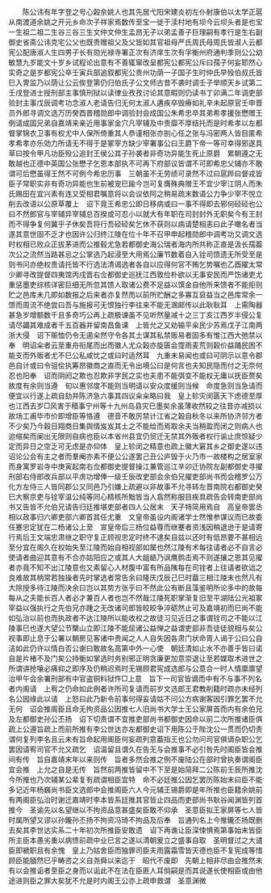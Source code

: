 <!-- { "loadSidebar": true } -->
　　陈公讳有年字登之号心榖余姚人也其先居弋阳宋建炎初左仆射康伯以太学正扈从南渡道余姚之开元乡命次子祥家焉数传至宝一徙于渎村地有坝今云坝头者是也宝一生祖二祖二生谷三谷三生文仲文仲生孟昂无子以弟孟善子巨理嗣有孝行是生右副御史省斋公讳克宅公父也既贵赠祖父及父皆如其官祖母严氏周氏母周氏皆淑人云都宪公配唐淑人生四男子长有勋光禄寺署正次有济庠生次有孚衡州府通判季则公公幼敏慧九岁能文十岁乡试程论出意有不善辄窜改呈都宪公都宪公斥曰孺子何妄耶然心实奇之是岁都宪公卒壬寅兵部追叙都宪公贵州功荫一子国子生时仲氏早殁伯叔氏皆巳入冑监乃以荫让公云俟登第仍归伯氏子公文师古昔不袭时调壬子举顺天乡试第二壬戌登进士授刑部主事慎刑狱以读律业孜孜讨论其意暇则仍读书丁卯满二年调吏部验封主事戊辰调考功念淑人老请告归无何太淑人遘疾卒毁瘠如礼辛未起原官壬申晋员外郎寻调文选万历癸酉晋稽勋郎中调验封会成国公朱希忠卒其弟希孝援张懋赠王例请成国兄弟自嘉靖来亲近用事家金穴凡宰辅及中贵靡不厚结托而是时希孝以左都督掌锦衣卫事有权尤中人保所倚重其人恭谨相张亦剖心任之张与冯密两人皆目匿希孝希孝亦乐効力所请无不得于是冢宰方缺少宰署事公曰王爵下帝一等可幸得邪遂具草曰按令甲凡功臣殁公追封王侯公其子孙袭者非奇功异能生死止原爵　累朝遵之无敢越也正德中英国公张懋子乞恩本部执不可再下府部议皆谓不可即希忠父辅亦不敢谓可后懋虽得王然不可例今希忠历事　三朝虽不无劳绩可录然不过曰扈跸曰督戎皆臣子常职实非有奇功异能也生前被宠巳踰今岂可复膺殊典赠王不宜少宰江阴人而朱氏赐田在宜兴素有连又受相君嘱意将以会议依阿之稍易疏末数语公力争少宰不悦立削去改语以公原草覆上　诏下竟王希忠公即日移病或曰一事不得即去邪何硁硁也公曰不然郎官与宰辅异宰辅总百揆或可忍小以就大有年职在司封封外无职矣今有王封而不得争复何冀乎子休矣吾将行吾硁硁矣乞休不获则以病请楚相恚曰此子噉名者当遂其意世固不乏才也因许公归终江陵在位十年不召甲申起稽勋郎中调考功又调文选时权相已败众正拔茅进而公推毂尤急若都御史海公瑞者海内所共称正直是汲长孺葢次公之流然当路甚忌之公掌选乃起浸至大用焉公廉节数着自入铨司馈遗无所受至是则书问亦绝权贵请托皆不行选法清谒选者各自以应得何官不贿乞势嘱也乙酉擢太常少卿寻改提督四夷馆丙戌晋右佥都御史巡抚江西敦俭朴欲以无事安民而严饬诸吏尤重惩墨吏综核详密巨细无所忽其馈人取诸公费不足益以馔金自他所来馈者不能拒则贮之邑库未几即如数报之后来者亦复然而以前所贮酬之多寡互裒益当之邑库常余一馈而周流不绝尝曰吾与施报可无恨独行李往来不能无溷邮传以此耿耿耳　上需陶器甚急岁增额数千且多奇巧公再上疏极谏虽不见听然量减十之三丁亥江西岁半侵公复请尽蠲其难成者千五百器并留南昌鱼课　上皆允之又劝输平籴民少苏焉戊子江南两浙大侵　诏下赈恤仍令无遏籴然守令各其土谋其私禁贩易者固多有惟江西大弛禁以奉　明诏籴者云至重舟衔尾而出而徽人尤众榖亦旋匮会霪雨麦荒则榖价益踊民困不能支而外贩者尤不巳公私咸忧之或曰时适然耳　九重未易闻也或曰可阴示以意令郡邑自计或曰令驵侩执筹昂徽商之直而无令出境公曰是何言也夫知民隐而付之无奈何忍也阳奉　诏而阴阏之欺也忍欺非字民之实也夫患不能弭变不能权无庸以抚臣赘矣故度有余则当遵　旬以惠邻度不能则当明请以安众度缓则当候　命度急则当急请而便宜以行遂上疏自劾并陈济急六事其四议籴籴略曰我　皇上轸灾闵匮天下虑德至厚也江西去岁□风害于穑事宁州等十九州岛县灾巳墨矣余虽薄收然较之往昔亦减损以故场工甫毕市价即增臣等恪遵　德音不敢厉禁计江省之榖自秋冬以来所协济邻方者不少矣乃今榖日翔商日集舆情岌岌其土之不能给而焉取余夫当稍盈而闭之则病人也迨缩矣而阑出无限则自病也臣以本省州县宜仍贸迁无禁其外贩者权行谕止庶惊疑少定而异日之空乏可无虑是亦仰体　皇上轸闵之精意也疏上徽大窘其乡之御史遂以违　诏论公会有主之者而羣阉亦素不便公公遂罢己丑公庐毁于火乃市一故楼构之居室家而身寓罗岩寺中庚寅起南右佥都御史提督操江兼管巡江辛卯迁协院左副都御史寻擢刑部右侍郎改兵部以平虏功增俸一级壬辰改吏部会余伯兄擢吏部尚书而会稽罗公万化方左侍三人皆同郡公又同邑乃引嫌上疏避以非故事不允寻转左晋南院右都御史癸巳大察京吏与铨宰温公纯等同心精核所黜皆当人翕然称服目疾具疏告会转南吏部尚书又告皆不允伯兄请告归廷推堪吏部者四人公居末　天子特简用焉自　高皇帝罢丞相以政事归六卿吏部六卿首其任尤重　文皇帝虽设内阁诸学士然惟参谋议而巳故委任蹇忠定犹在二杨诸公上至　宣皇帝后三杨位益尊而继蹇者资浅因稍退逊于是请寄行焉后王文端忠肃继之职守复正顾视忠定时终不逮矣自兹以还时有低昂要不甚相远至分宜在阁久在权始失至江陵而始自相视部如属也然江陵有术每往请者必不自言必使请者曲迎其意有不合亦姑阳应之或其人大龃龉乃讽鹰鹯击焉不则遂攘之恩其见擢者亦竟不知不出江陵意也又素留心人材腹中富有所品隲每在司铨者上往请者欲诎之良难故其柄常若独操者先时掌选者常告余曰隆庆戊辰己巳时葢三相江陵末也然凡有大除授多待江陵而决余曰岂以其势方张乎曰不然此公有断且藻鉴明所论多中的故每每从之夫能长百人者必才兼百人者也岂不然哉江陵死职掌渐复旧至平湖陆公光祖冢宰益以强执行之先伯兄亦踵之无改诸司郎皆皎皎争淬砺然止可及嘉靖初而巳尚不能如弘治以前也而执政者不达江陵所以能收权之故徒习见近日之事谓铨司之不能以江陵事巳也遂大望公节槩山立即江陵不能屈诸公益惮之益谓吏部非吾徒徒貌相与矣公视事即止息于公署以朝房见客诸中贵闻之人人自失因各肃门状命胥人谒于公曰公自洁如此仍许以情白否公谢曰敢故名高第中外一心使　朝廷清如止水不亦善乎皆曰诺自是片楮不及门矣公持衡如掌选时务别邪正明贪廉更加意崇退让至若媒取术进世之所谓讲抢嚷必痛抑之即序及仍稍迟焉时无锡顾君宪成选郎与公意合一时人情廪廪望治甲午会余署刑部有中官盗铜料狱忤□上意　旨下一司官皆谪而中有不与事不列名者内阁请　上宥之仍命如此例者许所司复请而前岁文选郎王君教削籍时疏亦未经列名公因缘此以请　上怒曰此乃新令前事何得妄请姑不问公方病谢客因引罪乞罢不允无何　诏会推阁臣且命无拘资品公因推七人旧尚书大学士王公家屏首而内有余伯兄及左都御史孙公丕扬　诏下切责谓不宜推吏部尚书都御史因命以前二次所推诸臣俱疏上公遵旨疏上而前所推有李公世达亦左都御史诏下用陈公于陛沈公一贯而仍切责谓何复列李名且云未有旨命起用阁臣何妄疏列意葢指王也公勿问司官俱谪杂职公乞罢因请宥司官不允又疏乞　诏温留且谓久在告无与会推事不必引咎先时阁臣皆会推间有传　旨自嘉靖末年以来则传　旨者多然会推之例不废陆公在部时曾执奏谓阁臣宜会推　上允之自是无传　旨然前两推皆留中不下至是始简拜二公陈前壬辰所推沈今所推也乃次辅某公辈复有疏谓相臣宜特　命不必廷推公因乞罢历陈始末曰臣不能多记近年杨巍尚书臣文选郎中会推阁臣六人今元辅王锡爵即是年所推也臣籍余姚前有两阁臣弘治时谢迁嘉靖时李本皆系廷推其官皆止四品而吏部尚书耿谷闻渊皆列首推今　圣谕先以名望继以不拘资品意甚盛矣臣敢不仰承　圣意臣拟王家屏等七人皆时属所望又谬以孙鑨孙丕扬不拘资冯琦不拘品及后奉　旨通列名上今推鑨丕扬既删去矣其李世达实系二十年初次所推臣安敢遗　诏下再谯让臣深悚惧焉第事始末皆臣所主臣本愚劣重以病愦前疏中业巳言之遂以清朝爰立之盛事自取　圣明督过之大谴臣即褫职且有余愧　皇上乃姑舍臣而独罪司臣夫雨露霜雪皆天德也臣不复宪成等惜顾臣能腼然巳乎畴咨之义自尧舜以来迄于　昭代不废即　先朝上相非尽由会推然未有以会推诟者至臣之身而以诟此不在法在臣匪人耳倘嗣是而其说遂长使相臣或由他途进则臣之罪大矣犹不允是时内阁王公亦上疏申救谓　圣意渊微 
